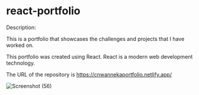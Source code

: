 # react-portfolio

Description:

This is a portfolio that showcases the challenges and projects that I have worked on.

This portfolio was created using React. React is a modern web development technology.

The URL of the repository is https://cnwannekaportfolio.netlify.app/

![Screenshot (56)](https://user-images.githubusercontent.com/68708065/228191615-a3c431ae-4491-414b-8a56-46e057c3f281.png)

